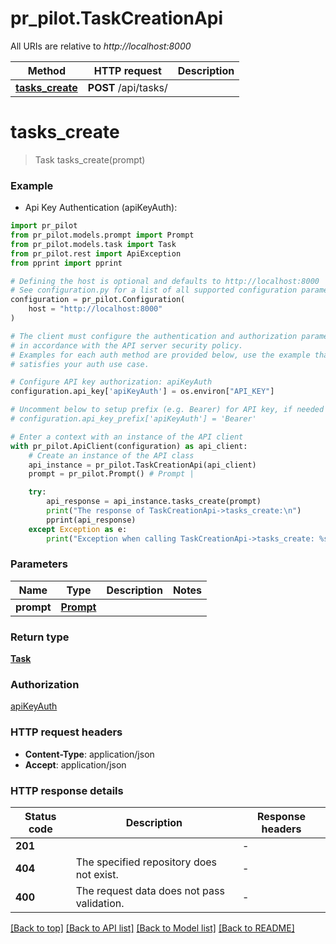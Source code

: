 # pr_pilot.TaskCreationApi

All URIs are relative to *http://localhost:8000*

Method | HTTP request | Description
------------- | ------------- | -------------
[**tasks_create**](TaskCreationApi.md#tasks_create) | **POST** /api/tasks/ | 


# **tasks_create**
> Task tasks_create(prompt)



### Example

* Api Key Authentication (apiKeyAuth):

```python
import pr_pilot
from pr_pilot.models.prompt import Prompt
from pr_pilot.models.task import Task
from pr_pilot.rest import ApiException
from pprint import pprint

# Defining the host is optional and defaults to http://localhost:8000
# See configuration.py for a list of all supported configuration parameters.
configuration = pr_pilot.Configuration(
    host = "http://localhost:8000"
)

# The client must configure the authentication and authorization parameters
# in accordance with the API server security policy.
# Examples for each auth method are provided below, use the example that
# satisfies your auth use case.

# Configure API key authorization: apiKeyAuth
configuration.api_key['apiKeyAuth'] = os.environ["API_KEY"]

# Uncomment below to setup prefix (e.g. Bearer) for API key, if needed
# configuration.api_key_prefix['apiKeyAuth'] = 'Bearer'

# Enter a context with an instance of the API client
with pr_pilot.ApiClient(configuration) as api_client:
    # Create an instance of the API class
    api_instance = pr_pilot.TaskCreationApi(api_client)
    prompt = pr_pilot.Prompt() # Prompt | 

    try:
        api_response = api_instance.tasks_create(prompt)
        print("The response of TaskCreationApi->tasks_create:\n")
        pprint(api_response)
    except Exception as e:
        print("Exception when calling TaskCreationApi->tasks_create: %s\n" % e)
```



### Parameters


Name | Type | Description  | Notes
------------- | ------------- | ------------- | -------------
 **prompt** | [**Prompt**](Prompt.md)|  | 

### Return type

[**Task**](Task.md)

### Authorization

[apiKeyAuth](../README.md#apiKeyAuth)

### HTTP request headers

 - **Content-Type**: application/json
 - **Accept**: application/json

### HTTP response details

| Status code | Description | Response headers |
|-------------|-------------|------------------|
**201** |  |  -  |
**404** | The specified repository does not exist. |  -  |
**400** | The request data does not pass validation. |  -  |

[[Back to top]](#) [[Back to API list]](../README.md#documentation-for-api-endpoints) [[Back to Model list]](../README.md#documentation-for-models) [[Back to README]](../README.md)

